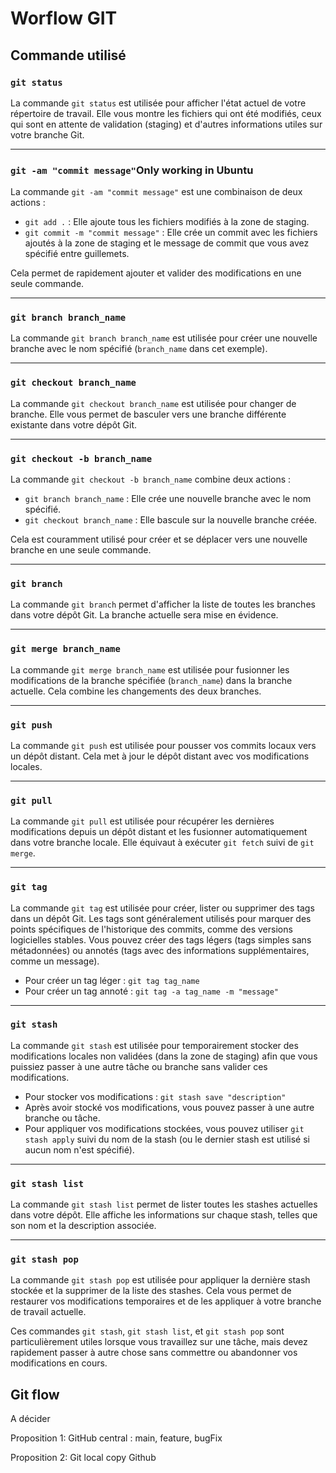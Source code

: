 # Worflow GIT

## Commande utilisé

### `git status`

La commande `git status` est utilisée pour afficher l'état actuel de votre répertoire de travail. Elle vous montre les fichiers qui ont été modifiés, ceux qui sont en attente de validation (staging) et d'autres informations utiles sur votre branche Git.
***
### `git -am "commit message"`Only working in Ubuntu

La commande `git -am "commit message"` est une combinaison de deux actions :
- `git add .` : Elle ajoute tous les fichiers modifiés à la zone de staging.
- `git commit -m "commit message"` : Elle crée un commit avec les fichiers ajoutés à la zone de staging et le message de commit que vous avez spécifié entre guillemets.

Cela permet de rapidement ajouter et valider des modifications en une seule commande.
***
### `git branch branch_name`

La commande `git branch branch_name` est utilisée pour créer une nouvelle branche avec le nom spécifié (`branch_name` dans cet exemple).
***
### `git checkout branch_name`

La commande `git checkout branch_name` est utilisée pour changer de branche. Elle vous permet de basculer vers une branche différente existante dans votre dépôt Git.
***
### `git checkout -b branch_name`

La commande `git checkout -b branch_name` combine deux actions :
- `git branch branch_name` : Elle crée une nouvelle branche avec le nom spécifié.
- `git checkout branch_name` : Elle bascule sur la nouvelle branche créée.

Cela est couramment utilisé pour créer et se déplacer vers une nouvelle branche en une seule commande.
***
### `git branch`

La commande `git branch` permet d'afficher la liste de toutes les branches dans votre dépôt Git. La branche actuelle sera mise en évidence.
***
### `git merge branch_name`

La commande `git merge branch_name` est utilisée pour fusionner les modifications de la branche spécifiée (`branch_name`) dans la branche actuelle. Cela combine les changements des deux branches.
***
### `git push`

La commande `git push` est utilisée pour pousser vos commits locaux vers un dépôt distant. Cela met à jour le dépôt distant avec vos modifications locales.
***
### `git pull`

La commande `git pull` est utilisée pour récupérer les dernières modifications depuis un dépôt distant et les fusionner automatiquement dans votre branche locale. Elle équivaut à exécuter `git fetch` suivi de `git merge`.
***

### `git tag`

La commande `git tag` est utilisée pour créer, lister ou supprimer des tags dans un dépôt Git. Les tags sont généralement utilisés pour marquer des points spécifiques de l'historique des commits, comme des versions logicielles stables. Vous pouvez créer des tags légers (tags simples sans métadonnées) ou annotés (tags avec des informations supplémentaires, comme un message).

- Pour créer un tag léger : `git tag tag_name`
- Pour créer un tag annoté : `git tag -a tag_name -m "message"`
***
### `git stash`

La commande `git stash` est utilisée pour temporairement stocker des modifications locales non validées (dans la zone de staging) afin que vous puissiez passer à une autre tâche ou branche sans valider ces modifications.

- Pour stocker vos modifications : `git stash save "description"`
- Après avoir stocké vos modifications, vous pouvez passer à une autre branche ou tâche.
- Pour appliquer vos modifications stockées, vous pouvez utiliser `git stash apply` suivi du nom de la stash (ou le dernier stash est utilisé si aucun nom n'est spécifié).
***
### `git stash list`

La commande `git stash list` permet de lister toutes les stashes actuelles dans votre dépôt. Elle affiche les informations sur chaque stash, telles que son nom et la description associée.
***

### `git stash pop`

La commande `git stash pop` est utilisée pour appliquer la dernière stash stockée et la supprimer de la liste des stashes. Cela vous permet de restaurer vos modifications temporaires et de les appliquer à votre branche de travail actuelle.

Ces commandes `git stash`, `git stash list`, et `git stash pop` sont particulièrement utiles lorsque vous travaillez sur une tâche, mais devez rapidement passer à autre chose sans commettre ou abandonner vos modifications en cours.


## Git flow

A décider

Proposition 1: GitHub central : main, feature, bugFix

Proposition 2: Git local copy Github
